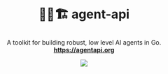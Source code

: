 <h1>
<p align="center">
  <br>👷‍♂️🏗️ agent-api
</p>
</h1>

<p align="center">
  A toolkit for building robust, low level AI agents in Go.
  <br />
  <strong><a href="https://agentapi.org">https://agentapi.org</a></strong>
</p>

<p align="center">
  <a target="_blank" href="https://discord.gg/T6Y4XkmmV5">
    <img src="https://dcbadge.limes.pink/api/server/https://discord.gg/T6Y4XkmmV5">
  </a>
</p>
